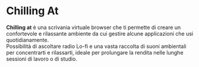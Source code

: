 # Chilling At

**Chilling at** è una scrivania virtuale browser che ti permette di creare un confortevole e rilassante ambiente da cui gestire alcune applicazioni che usi quotidianamente.<br>
Possibilità di ascoltare radio Lo-fi e una vasta raccolta di suoni ambientali per concentrarti e rilassarti, ideale per prolungare la rendita nelle lunghe sessioni di lavoro o di studio.